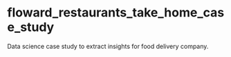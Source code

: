 # floward_restaurants_take_home_case_study
Data science case study to extract insights for food delivery company.
